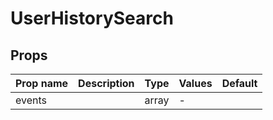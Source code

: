 # UserHistorySearch

## Props

| Prop name | Description | Type  | Values | Default |
| --------- | ----------- | ----- | ------ | ------- |
| events    |             | array | -      |         |

